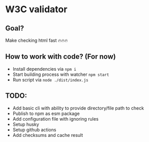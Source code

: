 # W3C validator

## Goal?

Make checking html fast 🔥🔥🔥

## How to work with code? (For now)

- Install dependencies via `npm i`
- Start building process with watcher `npm start`
- Run script via `node ./dist/index.js`

## TODO:

- Add basic cli with ability to provide directory/file path to check
- Publish to npm as esm package
- Add configuration file with ignoring rules
- Setup husky
- Setup github actions
- Add checksums and cache result
